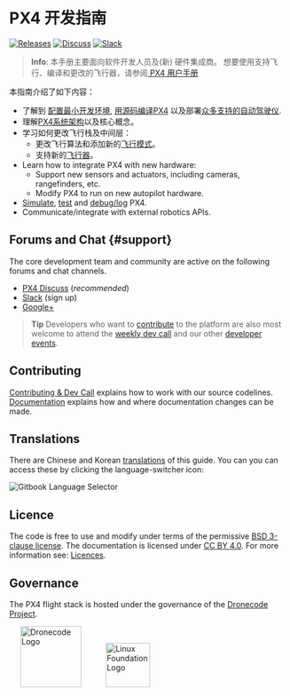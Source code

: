 # PX4 开发指南

[![Releases](https://img.shields.io/github/release/PX4/Firmware.svg)](https://github.com/PX4/Firmware/releases) [![Discuss](https://img.shields.io/badge/discuss-px4-ff69b4.svg)](http://discuss.px4.io/) [![Slack](https://px4-slack.herokuapp.com/badge.svg)](http://slack.px4.io)

> **Info**: 本手册主要面向软件开发人员及(新) 硬件集成商。 想要使用支持飞行、编译和更改的飞行器，请参阅[ PX4 用户手册 ](https://docs.px4.io/en/)

本指南介绍了如下内容：

* 了解到 [配置最小开发环境](setup/config_initial.md), [用源码编译PX4](setup/building_px4.md) 以及部署[众多支持的自动驾驶仪](https://docs.px4.io/en/flight_controller/).
* 理解[PX4系统架构](concept/architecture.md)以及核心概念。
* 学习如何更改飞行栈及中间层： 
  * 更改飞行算法和添加新的[飞行模式](concept/flight_modes.md)。
  * 支持新的[飞行器](airframes/README.md)。
* Learn how to integrate PX4 with new hardware: 
  * Support new sensors and actuators, including cameras, rangefinders, etc.
  * Modify PX4 to run on new autopilot hardware.
* [Simulate](simulation/README.md), [test](test_and_ci/README.md) and [debug/log](debug/README.md) PX4.
* Communicate/integrate with external robotics APIs.

## Forums and Chat {#support}

The core development team and community are active on the following forums and chat channels.

* [PX4 Discuss](http://discuss.px4.io/) (*recommended*)
* [Slack](http://slack.px4.io) (sign up)
* [Google+](https://plus.google.com/117509651030855307398)

> **Tip** Developers who want to [contribute](contribute/README.md) to the platform are also most welcome to attend the [weekly dev call](contribute/README.md#dev_call) and our other [developer events](contribute/README.md#calendar).

## Contributing

[Contributing & Dev Call](contribute/README.md) explains how to work with our source codelines. [Documentation](contribute/docs.md) explains how and where documentation changes can be made.

## Translations

There are Chinese and Korean [translations](contribute/docs.md#translation) of this guide. You can you can access these by clicking the language-switcher icon:

![Gitbook Language Selector](../assets/gitbook/gitbook_language_selector.png)

## Licence

The code is free to use and modify under terms of the permissive [BSD 3-clause license](https://opensource.org/licenses/BSD-3-Clause). The documentation is licensed under [CC BY 4.0](https://creativecommons.org/licenses/by/4.0/). For more information see: [Licences](contribute/licenses.md).

## Governance

The PX4 flight stack is hosted under the governance of the [Dronecode Project](https://www.dronecode.org/).

<a href="https://www.dronecode.org/" style="padding:20px"><img src="https://mavlink.io/assets/site/logo_dronecode.png" alt="Dronecode Logo" width="110px"/></a>
<a href="https://www.linuxfoundation.org/projects" style="padding:20px;"><img src="https://mavlink.io/assets/site/logo_linux_foundation.png" alt="Linux Foundation Logo" width="80px" /></a>

<div style="padding:10px">&nbsp;</div>
